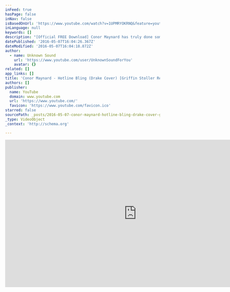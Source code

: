 ```yaml
---
inFeed: true
hasPage: false
inNav: false
isBasedOnUrl: 'https://www.youtube.com/watch?v=1UPMRYOKRNQ&feature=youtu.be'
inLanguage: null
keywords: []
description: "[Official FREE Download] Conor Maynard has truly done something special here. Conor covered the now-popular track 'Hotline Bling' by Drake back in September, in such a beautifully emotional way - something completely different to the original. To top it, Conor has swiftly snuck in some lines from The Weeknd's 'Can't Feel My Face' and Justin Bieber's 'What Do You Mean?'. He's very cleverly manipulated the original lyrics of 'Hotline Bling' to intertwine the other two songs, and it surprisingly works! Now, if that wasn't enough, Californian producer Griffin Stoller has remixed the cover into something with a bit more power; having layered various instruments without compromising Conor Maynard's angelic vocals. Give it a good couple of listens, and here's the download link that you'll inevitably be wanting... Official download: http://bit.ly/HotlineBlingRmx    Conor Maynard website: http://www.conor-maynard.com/   Conor Maynard Facebook: https://www.facebook.com/ConorMaynard   Conor Maynard Twitter: https://twitter.com/conormaynard   Conor Maynard Soundcloud: https://soundcloud.com/conor-maynard Griffin Stoller website: http://griffinstoller.me/   Griffin Stoller Facebook: https://www.facebook.com/iamgriffinstoller   Griffin Stoller Twitter: https://twitter.com/griffinstoller   Griffin Stoller Soundcloud: https://soundcloud.com/griffin-stoller"
datePublished: '2016-05-07T16:04:26.367Z'
dateModified: '2016-05-07T16:04:18.872Z'
author:
  - name: Unknown Sound
    url: 'https://www.youtube.com/user/UnknownSoundForYou'
    avatar: {}
related: []
app_links: []
title: 'Conor Maynard - Hotline Bling (Drake Cover) [Griffin Stoller Remix]'
authors: []
publisher:
  name: YouTube
  domain: www.youtube.com
  url: 'https://www.youtube.com/'
  favicon: 'https://www.youtube.com/favicon.ico'
starred: false
sourcePath: _posts/2016-05-07-conor-maynard-hotline-bling-drake-cover-griffin-stoller.md
_type: VideoObject
_context: 'http://schema.org'

---
```

<iframe src="https://cdn.embedly.com/widgets/media.html?src=https%3A%2F%2Fwww.youtube.com%2Fembed%2F1UPMRYOKRNQ%3Ffeature%3Doembed&amp;url=https%3A%2F%2Fwww.youtube.com%2Fwatch%3Fv%3D1UPMRYOKRNQ%26feature%3Dyoutu.be&amp;image=https%3A%2F%2Fi.ytimg.com%2Fvi%2F1UPMRYOKRNQ%2Fhqdefault.jpg&amp;key=b7d04c9b404c499eba89ee7072e1c4f7&amp;type=text%2Fhtml&amp;schema=youtube" width="854" height="480" scrolling="no" frameborder="0" allowfullscreen="" style=""></iframe>